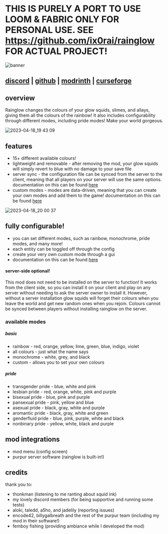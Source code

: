 # THIS IS PURELY A PORT TO USE LOOM & FABRIC ONLY FOR PERSONAL USE. SEE https://github.com/ix0rai/rainglow FOR ACTUAL PROJECT!

![banner](https://user-images.githubusercontent.com/66223394/192178022-ec50749c-0dc2-4250-80c5-f9f2251da38e.png)

## [discord](https://discord.gg/TN9gaXJ6E8) | [github](https://github.com/ix0rai/rainglow) | [modrinth](https://modrinth.com/mod/rainglow) | [curseforge](https://www.curseforge.com/minecraft/mc-mods/rainglow)

## overview
Rainglow changes the colours of your glow squids, slimes, and allays, giving them all the colours of the rainbow!
It also includes configurability through different modes, including pride modes! Make your world gorgeous.

![2023-04-18_19 43 09](https://user-images.githubusercontent.com/66223394/232941419-173cea2a-84a6-4b71-a145-c1d8a402eccc.png)
## features
- 15+ different available colours!
- lightweight and removable - after removing the mod, your glow squids will simply revert to blue with no damage to your save file
- server sync - the configuration file can be synced from the server to the client, meaning that all players on your server will use the same options. documentation on this can be found [here](https://github.com/ix0rai/rainglow/wiki/server-sync)
- custom modes - modes are data-driven, meaning that you can create your own modes and add them to the game! documentation on this can be found [here](https://github.com/ix0rai/rainglow/wiki/creating-custom-modes)

![2023-04-18_20 00 37](https://user-images.githubusercontent.com/66223394/232941535-a2083d12-c2e1-4d63-acfc-ecd9a00e0e11.png)
## fully configurable!
- you can set different modes, such as rainbow, monochrome, pride modes, and many more!
- each entity can be toggled off through the config
- create your very own custom mode through a gui
- documentation on this can be found [here](https://github.com/ix0rai/rainglow/wiki/config)

#### server-side optional!
This mod does not need to be installed on the server to function!
It works from the client side, so you can install it on your client and play on any server without needing to ask the server owner to install it.
However, without a server installation glow squids will forget their colours when you leave the world and get new random ones when you rejoin.
Colours cannot be synced between players without installing rainglow on the server.

### available modes
##### basic
- rainbow - red, orange, yellow, lime, green, blue, indigo, violet
- all colours - just what the name says
- monochrome - white, grey, and black
- custom - allows you to set your own colours
##### pride
- transgender pride - blue, white and pink
- lesbian pride - red, orange, white, pink and purple
- bisexual pride - blue, pink and purple
- pansexual pride - pink, yellow and blue
- asexual pride - black, gray, white and purple
- aromantic pride - black, gray, white and green
- genderfluid pride - blue, pink, purple, white and black
- nonbinary pride - yellow, white, black and purple

## mod integrations
- mod menu (config screen)
- purpur server software (rainglow is built-in!)

## credits
thank you to:
- thonkman (listening to me ranting about squid ink)
- my lovely discord members (for being supportive and running some tests)
- aloki, taledd, a5ho, and jadelily (reporting issues)
- encode42, billygalbreath and the rest of the purpur team (including my mod in their software!)
- femboy fishing (providing ambiance while I developed the mod)
